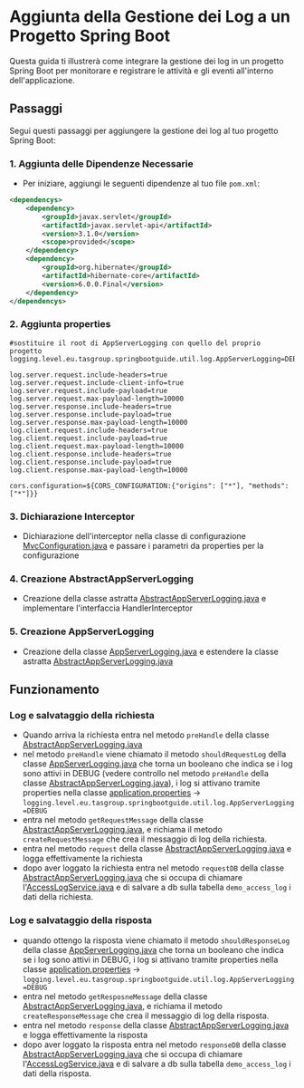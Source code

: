 # Aggiunta della Gestione dei Log a un Progetto Spring Boot

Questa guida ti illustrerà come integrare la gestione dei log in un progetto Spring Boot per monitorare e registrare le attività e gli eventi all'interno dell'applicazione.
## Passaggi

Segui questi passaggi per aggiungere la gestione dei log al tuo progetto Spring Boot:

### 1. Aggiunta delle Dipendenze Necessarie

- Per iniziare, aggiungi le seguenti dipendenze al tuo file `pom.xml`:

```xml
<dependencys>
    <dependency>
        <groupId>javax.servlet</groupId>
        <artifactId>javax.servlet-api</artifactId>
        <version>3.1.0</version>
        <scope>provided</scope>
    </dependency>
    <dependency>
        <groupId>org.hibernate</groupId>
        <artifactId>hibernate-core</artifactId>
        <version>6.0.0.Final</version>
    </dependency>
</dependencys>
```

### 2. Aggiunta properties

```properties
#sostituire il root di AppServerLogging con quello del proprio progetto
logging.level.eu.tasgroup.springbootguide.util.log.AppServerLogging=DEBUG

log.server.request.include-headers=true
log.server.request.include-client-info=true
log.server.request.include-payload=true
log.server.request.max-payload-length=10000
log.server.response.include-headers=true
log.server.response.include-payload=true
log.server.response.max-payload-length=10000
log.client.request.include-headers=true
log.client.request.include-payload=true
log.client.request.max-payload-length=10000
log.client.response.include-headers=true
log.client.response.include-payload=true
log.client.response.max-payload-length=10000

cors.configuration=${CORS_CONFIGURATION:{"origins": ["*"], "methods": ["*"]}}
```

### 3. Dichiarazione Interceptor

- Dichiarazione dell'interceptor nella classe di configurazione [MvcConfiguration.java](src%2Fmain%2Fjava%2Feu%2Ftasgroup%2Fspringbootguide%2Fconfig%2FMvcConfiguration.java) e passare i parametri da properties per la configurazione

### 4. Creazione AbstractAppServerLogging

- Creazione della classe astratta [AbstractAppServerLogging.java](src%2Fmain%2Fjava%2Feu%2Ftasgroup%2Fspringbootguide%2Futil%2Flog%2FAbstractAppServerLogging.java) e implementare l'interfaccia HandlerInterceptor

### 5. Creazione AppServerLogging

- Creazione della classe [AppServerLogging.java](src%2Fmain%2Fjava%2Feu%2Ftasgroup%2Fspringbootguide%2Futil%2Flog%2FAppServerLogging.java) e estendere la classe astratta [AbstractAppServerLogging.java](src%2Fmain%2Fjava%2Feu%2Ftasgroup%2Fspringbootguide%2Futil%2Flog%2FAbstractAppServerLogging.java)

## Funzionamento

### Log e salvataggio della richiesta

- Quando arriva la richiesta entra nel metodo `preHandle` della classe [AbstractAppServerLogging.java](src%2Fmain%2Fjava%2Feu%2Ftasgroup%2Fspringbootguide%2Futil%2Flog%2FAbstractAppServerLogging.java)
- nel metodo `preHandle` viene chiamato il metodo `shouldRequestLog` della classe [AppServerLogging.java](src%2Fmain%2Fjava%2Feu%2Ftasgroup%2Fspringbootguide%2Futil%2Flog%2FAppServerLogging.java) che torna un booleano che indica se i log sono attivi in DEBUG (vedere controllo nel metodo `preHandle` della classe [AbstractAppServerLogging.java](src%2Fmain%2Fjava%2Feu%2Ftasgroup%2Fspringbootguide%2Futil%2Flog%2FAbstractAppServerLogging.java)), i log si attivano tramite properties nella classe [application.properties](src%2Fmain%2Fresources%2Fapplication.properties) -> `logging.level.eu.tasgroup.springbootguide.util.log.AppServerLogging=DEBUG`
- entra nel metodo `getRequestMessage` della classe [AbstractAppServerLogging.java](src%2Fmain%2Fjava%2Feu%2Ftasgroup%2Fspringbootguide%2Futil%2Flog%2FAbstractAppServerLogging.java), e richiama il metodo `createRequestMessage` che crea il messaggio di log della richiesta.
- entra nel metodo `request` della classe [AbstractAppServerLogging.java](src%2Fmain%2Fjava%2Feu%2Ftasgroup%2Fspringbootguide%2Futil%2Flog%2FAbstractAppServerLogging.java) e logga effettivamente la richiesta
- dopo aver loggato la richiesta entra nel metodo `requestDB` della classe [AbstractAppServerLogging.java](src%2Fmain%2Fjava%2Feu%2Ftasgroup%2Fspringbootguide%2Futil%2Flog%2FAbstractAppServerLogging.java) che si occupa di chiamare l'[AccessLogService.java](src%2Fmain%2Fjava%2Feu%2Ftasgroup%2Fspringbootguide%2Fservice%2FAccessLogService.java) e di salvare a db sulla tabella `demo_access_log` i dati della richiesta.

### Log e salvataggio della risposta

- quando ottengo la risposta viene chiamato il metodo `shouldResponseLog` della classe [AppServerLogging.java](src%2Fmain%2Fjava%2Feu%2Ftasgroup%2Fspringbootguide%2Futil%2Flog%2FAppServerLogging.java) che torna un booleano che indica se i log sono attivi in DEBUG, i log si attivano tramite properties nella classe [application.properties](src%2Fmain%2Fresources%2Fapplication.properties) -> `logging.level.eu.tasgroup.springbootguide.util.log.AppServerLogging=DEBUG`
- entra nel metodo `getResposneMessage` della classe [AbstractAppServerLogging.java](src%2Fmain%2Fjava%2Feu%2Ftasgroup%2Fspringbootguide%2Futil%2Flog%2FAbstractAppServerLogging.java), e richiama il metodo `createResponseMessage` che crea il messaggio di log della risposta.
- entra nel metodo `response` della classe [AbstractAppServerLogging.java](src%2Fmain%2Fjava%2Feu%2Ftasgroup%2Fspringbootguide%2Futil%2Flog%2FAbstractAppServerLogging.java) e logga effettivamente la risposta
- dopo aver loggato la risposta entra nel metodo `responseDB` della classe [AbstractAppServerLogging.java](src%2Fmain%2Fjava%2Feu%2Ftasgroup%2Fspringbootguide%2Futil%2Flog%2FAbstractAppServerLogging.java) che si occupa di chiamare l'[AccessLogService.java](src%2Fmain%2Fjava%2Feu%2Ftasgroup%2Fspringbootguide%2Fservice%2FAccessLogService.java) e di salvare a db sulla tabella `demo_access_log` i dati della risposta.

